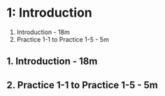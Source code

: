 # 1: Introduction

1. Introduction - 18m
2. Practice 1-1 to Practice 1-5 - 5m

## 1. Introduction - 18m
## 2. Practice 1-1 to Practice 1-5 - 5m
